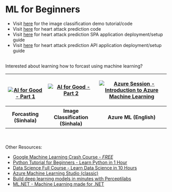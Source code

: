 # ML for Beginners

* Visit [here](https://nishanc.medium.com/image-classification-with-teachable-machine-ml5-js-and-p5-js-233fbdf48fe7) for the image classification demo tutorial/code
* Visit [here](https://colab.research.google.com/drive/1nL8fcYLfK0jcrqUgPlY-ouqhfN9dRKw2?usp=sharing) for heart attack prediction code 
* Visit [here](./heart-spa/README.md) for heart attack prediction SPA application deployment/setup guide
* Visit [here](./heart-api/README.md) for heart attack prediction API application deployment/setup guide
<br><br>

Interested about learning how to forcast using machine learning? 


<table style="width:100%">
  <tr style="">
    <th style="">
    <br>

[![AI for Good - Part 1](https://img.youtube.com/vi/HPyDZ5HkNXw/2.jpg)](https://www.youtube.com/watch?v=HPyDZ5HkNXw)
    </th>
    <th>
[![AI for Good - Part 2](https://img.youtube.com/vi/fu5V1u-NlJI/1.jpg)](https://www.youtube.com/watch?v=fu5V1u-NlJI)
    </th> 
    <th>
[![Azure Session - Introduction to Azure Machine Learning](https://img.youtube.com/vi/opiIFqCdsYw/2.jpg)](https://www.youtube.com/watch?v=opiIFqCdsYw)
    </th>
  </tr>
  <tr>
    <th>Forcasting (Sinhala)</th>
    <th>Image Classification (Sinhala)</th> 
    <th>Azure ML (English)</th>
  </tr>
</table>

<br><br>
Other Resources:

* [Google Machine Learning Crash Course - *FREE*](https://developers.google.com/machine-learning/crash-course)
* [Python Tutorial for Beginners - Learn Python in 1 Hour](https://www.youtube.com/watch?v=kqtD5dpn9C8)
* [Data Science Full Course - Learn Data Science in 10 Hours](https://www.youtube.com/watch?v=-ETQ97mXXF0)
* [Azure Machine Learning Studio (classic)](https://studio.azureml.net/)
* [Build deep learning models in minutes with Perceptilabs](https://www.perceptilabs.com/#examples)
* [ML.NET - Machine Learning made for .NET](https://dotnet.microsoft.com/apps/machinelearning-ai/ml-dotnet)


